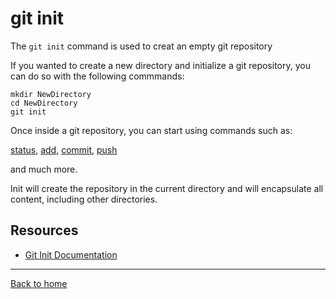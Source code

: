 # git init
The `git init` command is used to creat an empty git repository 

If you wanted to create a new directory and initialize a git repository, you can do so with the following commmands:

```
mkdir NewDirectory
cd NewDirectory 
git init 
```

Once inside a git repository, you can start using commands such as:

[status](./Status.md),
[add](./Add.md),
[commit](./Commit.md),
[push](./Push.md)

and much more. 

Init will create the repository in the current directory and will encapsulate all content, including other directories. 

## Resources 
- [Git Init Documentation](https://git.scm.com/docs/git.intit)
---
[Back to home](..README.md)
